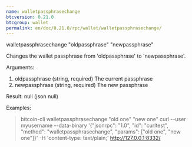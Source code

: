 ```yaml
---
name: walletpassphrasechange
btcversion: 0.21.0
btcgroup: wallet
permalink: en/doc/0.21.0/rpc/wallet/walletpassphrasechange/
---
```


walletpassphrasechange "oldpassphrase" "newpassphrase"

Changes the wallet passphrase from 'oldpassphrase' to 'newpassphrase'.

Arguments:
1. oldpassphrase    (string, required) The current passphrase
2. newpassphrase    (string, required) The new passphrase

Result:
null    (json null)

Examples:
> bitcoin-cli walletpassphrasechange "old one" "new one"
> curl --user myusername --data-binary '{"jsonrpc": "1.0", "id": "curltest", "method": "walletpassphrasechange", "params": ["old one", "new one"]}' -H 'content-type: text/plain;' http://127.0.0.1:8332/


